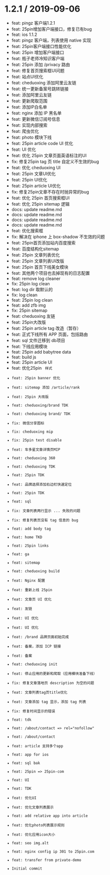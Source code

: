 
1.2.1 / 2019-09-06
==================

  * feat: pingz 客户端1.2.1
  * feat: 25pin增加客户端接口，修复已有bug
  * feat: ios 1.1.2
  * feat: pingz 客户端，列表使用 native 实现
  * feat: 25pin客户端接口性能优化
  * feat: 25pin 增加客户端接口
  * feat: 瓶子老师冷知识客户端
  * feat: 25pin 添加 /privacy 路由
  * feat: 修复首页搜索框UI问题
  * feat: 站点UI优化
  * feat: cheduoxing 添加阿里云友链
  * feat: 统一更新备案号跳转链接
  * feat: 添加阿里云友链
  * feat: 更新爬取范围
  * feat: 添加IP白名单
  * feat: nginx 添加 IP 黑名单
  * feat: 更新微信订阅号信息
  * feat: 实现内部搜索
  * feat: 爬虫优化
  * feat: photo 模块下线
  * feat: 25pin article code UI 优化
  * feat: UI 优化
  * feat: 优化 25pin 文章页面英语标注的UI
  * fix: 修复25pin tag 页 title 自定义不生效的bug
  * feat: 优化 cheduoxing UI
  * feat: 25pin 文章UI优化
  * feat: 25pin UI优化
  * feat: 25pin article UI优化
  * fix: 修复25pin文章不存在时抛异常的bug
  * feat: 优化 25pin 首页搜索框UI
  * feat: 优化 25pin sitemap 逻辑
  * docs: update readme.md
  * docs: update readme.md
  * docs: update readme.md
  * docs: update readme.md
  * feat: 优化搜索框
  * fix: 解决在 iphone 上 box-shadow 不生效的问题
  * feat: 25pin首页添加站内百度搜索
  * feat: 百度结构化sitemap
  * feat: 25pin 文章列表优化
  * feat: 25pin 文章列表UI改版
  * feat: 25pin 首页下线美女模块
  * feat: 其他两个项目也去掉现有的日志配置
  * feat: remove log cleaner
  * fix: 25pin log clean
  * feat: log dir 取默认的
  * fix: log clean
  * feat: 25pin log clean
  * feat: add zfb img
  * fix: 25pin sitemap
  * feat: cheduoxing 友链
  * feat: 25pin大改版
  * feat: 25pin article tag 改造（暂存）
  * feat: 正式下线所有 APP 页面，包括路由
  * feat: sql 文件迁移到 db项目
  * feat: 下线应用模块
  * feat: 25pin add babytree data
  * feat: build js
  * feat: 25pin article UI
  * feat: 优化25pin <code> 样式
  * feat: 25pin banner 优化
  * feat: sitemap 添加 /article/rank
  * feat: 25pin 大改版
  * feat: cheduoxing/brand TDK
  * feat: cheduoxing brand/ TDK
  * fix: 微信分享图标
  * fix: cheduoxing mip
  * fix: 25pin test disable
  * feat: 车多星文章详情页MIP
  * feat: cheduoxing 360
  * feat: cheduoxing TDK
  * feat: 25pin TDK
  * feat: 品牌选择添加右边栏快速定位
  * feat: 25pin TDK
  * feat: sql
  * fix: 文章列表两行显示 ... 失败的问题
  * fix: 修复列表页没有 tag 信息的 bug
  * feat: add body tag
  * feat: home TKD
  * feat: 25pin links
  * feat: ga
  * feat: sitemap
  * feat: cheduoxing build
  * feat: Nginx 配置
  * feat: 重新上线 25pin
  * feat: 文章页 UI 优化
  * feat: 友链
  * feat: UI 优化
  * feat: UI 优化
  * feat: /brand 品牌页面初始完成
  * feat: 备案，添加 ICP 链接
  * feat: 备案
  * feat: cheduoxing init
  * feat: 停止应用的更新和爬取（应用模块准备下线）
  * fix: 修复文章落地页 description 为空的问题
  * feat: 文章列表tag页title优化
  * feat: 文章添加 tag 显示，添加 tag 列表
  * fix: 修复时间显示的错误
  * feat: tdk
  * feat: /about/contact => rel="nofollow"
  * feat: /about/contact
  * feat: article 支持多个app
  * feat: app for ios
  * feat: sql bak
  * feat: 25pin => 25pin-com
  * feat: UI
  * feat: TDK
  * feat: 优化UI
  * feat: 优化文章列表展示
  * feat: add relative app into article
  * feat: 优化photo列表展示规则
  * feat: 优化应用icon大小
  * feat: seo img.alt
  * feat: nginx config ip 301 to 25pin.com
  * feat: transfer from private-demo
  * Initial commit
